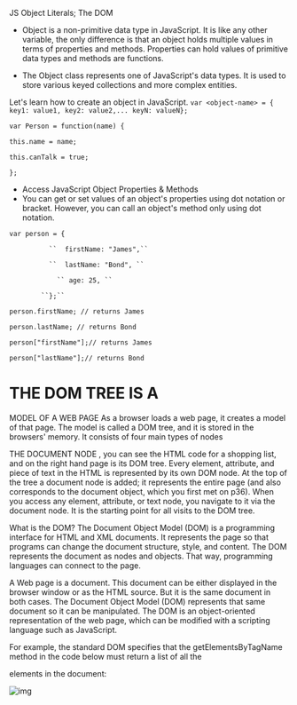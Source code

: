 JS Object Literals; The DOM
+ Object is a non-primitive data type in JavaScript. It is like any other variable, the only difference is that an object holds multiple values in terms of properties and methods. Properties can hold values of primitive data types and methods are functions.

+ The Object class represents one of JavaScript's data types. It is used to store various keyed collections and more complex entities.

Let's learn how to create an object in JavaScript.
``var <object-name> = { key1: value1, key2: value2,... keyN: valueN};``

``var Person = function(name) {``

  ``this.name = name;``
  
  ``this.canTalk = true;``
  
``};``


+ Access JavaScript Object Properties & Methods
 + You can get or set values of an object's properties using dot notation or bracket. However, you can call an object's method only using dot notation.
 
 
`` var person = { ``

              ``  firstName: "James",``
              
              ``  lastName: "Bond", ``
              
                `` age: 25, ``
              
            ``};``

``person.firstName; // returns James``

`` person.lastName; // returns Bond ``

``person["firstName"];// returns James``

``person["lastName"];// returns Bond``


# THE DOM TREE IS A
MODEL OF A WEB PAGE
As a browser loads a web page, it creates a model of that page.
The model is called a DOM tree, and it is stored in the browsers' memory.
It consists of four main types of nodes

THE DOCUMENT NODE
, you can see the HTML code for a shopping
list, and on the right hand page is its DOM tree.
Every element, attribute, and piece of text in the
HTML is represented by its own DOM node.
At the top of the tree a document node is added; it
represents the entire page (and also corresponds to
the document object, which you first met on p36).
When you access any element, attribute, or text
node, you navigate to it via the document node. It is
the starting point for all visits to the DOM tree. 


What is the DOM?
The Document Object Model (DOM) is a programming interface for HTML and XML documents. It represents the page so that programs can change the document structure, style, and content. The DOM represents the document as nodes and objects. That way, programming languages can connect to the page.

A Web page is a document. This document can be either displayed in the browser window or as the HTML source. But it is the same document in both cases. The Document Object Model (DOM) represents that same document so it can be manipulated. The DOM is an object-oriented representation of the web page, which can be modified with a scripting language such as JavaScript.

For example, the standard DOM specifies that the getElementsByTagName method in the code below must return a list of all the <p> elements in the document:
  
![img](https://res.cloudinary.com/practicaldev/image/fetch/s--B2Ts1hyb--/c_limit%2Cf_auto%2Cfl_progressive%2Cq_auto%2Cw_880/http://i67.tinypic.com/2nqegt2.jpg)
